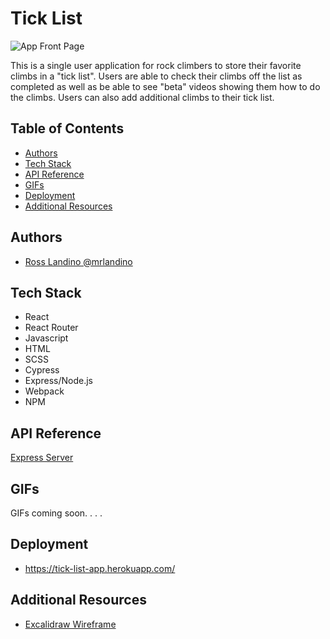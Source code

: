 # Tick List

![App Front Page](https://github.com/mrlandino/tick-list/blob/main/public/Main%20Page.png)

This is a single user application for rock climbers to store their favorite climbs in a "tick list". Users are able to check their climbs off the list as completed as well as be able to see "beta" videos showing them how to do the climbs. Users can also add additional climbs to their tick list. 

## Table of Contents

- [Authors](#authors)
- [Tech Stack](#tech-stack)
- [API Reference](#api-reference)
- [GIFs](#gifs)
- [Deployment](#deployment)
- [Additional Resources](#additional-resources)

## Authors

- [Ross Landino @mrlandino](https://www.github.com/mrlandino)



## Tech Stack
  - React
  - React Router
  - Javascript
  - HTML
  - SCSS
  - Cypress
  - Express/Node.js
  - Webpack
  - NPM


## API Reference

[Express Server](https://github.com/mrlandino/tick-list-api/blob/main/README.md)

## GIFs

GIFs coming soon. . . . 


## Deployment

- https://tick-list-app.herokuapp.com/

## Additional Resources

- [Excalidraw Wireframe](https://excalidraw.com/#json=7W6mfWCaMNm8eqKHxGuv6,cQg8dZMIgUG1NGp4rMvAJQ)

